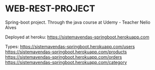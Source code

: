 # WEB-REST-PROJECT

Spring-boot project. Through the java course at Udemy - Teacher Nelio Alves


Deployed at heroku:
https://sistemavendas-springboot.herokuapp.com

Types:
https://sistemavendas-springboot.herokuapp.com/users
https://sistemavendas-springboot.herokuapp.com/products
https://sistemavendas-springboot.herokuapp.com/orders
https://sistemavendas-springboot.herokuapp.com/category

